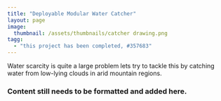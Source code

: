 ```yaml
---
title: "Deployable Modular Water Catcher"
layout: page
image:
  thumbnail: /assets/thumbnails/catcher drawing.png
tagg:
  - "this project has been completed, #357683"
---
```

Water scarcity is quite a large problem lets try to tackle this by catching water from low-lying clouds in arid mountain regions.

### Content still needs to be formatted and added here.